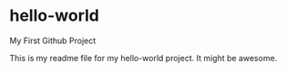# hello-world
My First Github Project

This is my readme file for my hello-world project.
It might be awesome. 

